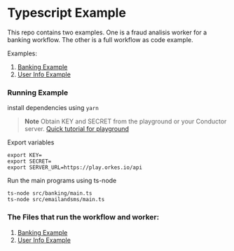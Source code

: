 # Typescript Example
This repo contains two examples. One is a fraud analisis worker for a banking workflow. 
The other is a full workflow as code example.

Examples:
1. [Banking Example](src/banking/README.md)
2. [User Info Example](src/emailsms/README.md)


### Running Example

install dependencies using `yarn`

> **Note**
Obtain KEY and SECRET from the playground or your Conductor server. [Quick tutorial for playground](https://orkes.io/content/docs/getting-started/concepts/access-control-applications#access-keys)

Export variables
```shell
export KEY=
export SECRET=
export SERVER_URL=https://play.orkes.io/api
```

Run the main programs using ts-node
```shell
ts-node src/banking/main.ts
ts-node src/emailandsms/main.ts
```

### The Files that run the workflow and worker:

1. [Banking Example](src/banking/main.ts)
2. [User Info Example](src/emailsms/main.ts)